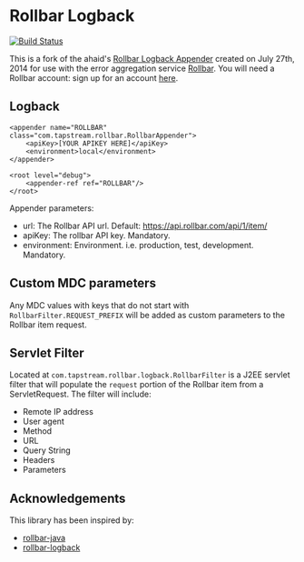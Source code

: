 Rollbar Logback
=============

[![Build Status](https://travis-ci.org/tapstream/rollbar-logback.svg?branch=master)](https://travis-ci.org/tapstream/rollbar-logback)

This is a fork of the ahaid's [Rollbar Logback Appender](https://github.com/ahaid/rollbar-logback) created on
July 27th, 2014 for use with the error aggregation service [Rollbar](https://rollbar.com/). You will need a Rollbar
account: sign up for an account [here](https://rollbar.com/signup/).


Logback
------------

	<appender name="ROLLBAR" class="com.tapstream.rollbar.RollbarAppender">
        <apiKey>[YOUR APIKEY HERE]</apiKey>
        <environment>local</environment>
    </appender>

	<root level="debug">
		<appender-ref ref="ROLLBAR"/>
	</root>

Appender parameters:

* url: The Rollbar API url. Default: https://api.rollbar.com/api/1/item/
* apiKey: The rollbar API key. Mandatory.
* environment: Environment. i.e. production, test, development. Mandatory.


Custom MDC parameters
----------------------

Any MDC values with keys that do not start with `RollbarFilter.REQUEST_PREFIX` will be added as custom parameters to
the Rollbar item request.


Servlet Filter
---------------

Located at `com.tapstream.rollbar.logback.RollbarFilter` is a J2EE servlet filter that will populate the `request`
portion of the Rollbar item from a ServletRequest. The filter will include:

* Remote IP address
* User agent
* Method
* URL
* Query String
* Headers
* Parameters


Acknowledgements
--------------

This library has been inspired by:

* [rollbar-java](https://github.com/rafael-munoz/rollbar-java)
* [rollbar-logback](https://github.com/ahaid/rollbar-logback)

